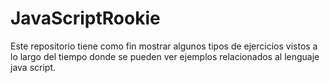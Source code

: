 # JavaScriptRookie

Este repositorio tiene como fin mostrar algunos tipos de ejercicios vistos a lo largo del tiempo
donde se pueden ver ejemplos relacionados al lenguaje java script.
